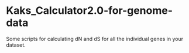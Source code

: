 # Kaks_Calculator2.0-for-genome-data
Some scripts for calculating dN and dS for all the individual genes in your dataset.
